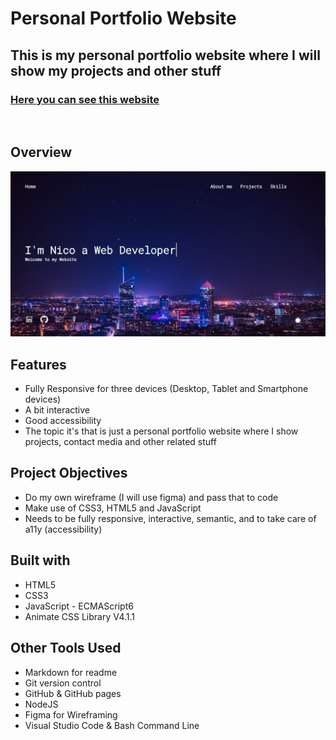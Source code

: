 # **Personal Portfolio Website**
## **This is my personal portfolio website where I will show my projects and other stuff**
### [Here you can see this website](https://necogamy.github.io/personal-portfolio-website/)

<br>

## **Overview**
![screenshot](./screenshot.png)

## **Features**
* Fully Responsive for three devices (Desktop, Tablet and Smartphone devices)
* A bit interactive
* Good accessibility
* The topic it's that is just a personal portfolio website where I show projects, contact media and other related stuff

## **Project Objectives**
* Do my own wireframe (I will use figma) and pass that to code
* Make use of CSS3, HTML5 and JavaScript
* Needs to be fully responsive, interactive, semantic, and to take care of a11y (accessibility)

## **Built with**
* HTML5
* CSS3
* JavaScript - ECMAScript6
* Animate CSS Library V4.1.1

## **Other Tools Used**
* Markdown for readme
* Git version control
* GitHub & GitHub pages
* NodeJS
* Figma for Wireframing
* Visual Studio Code & Bash Command Line